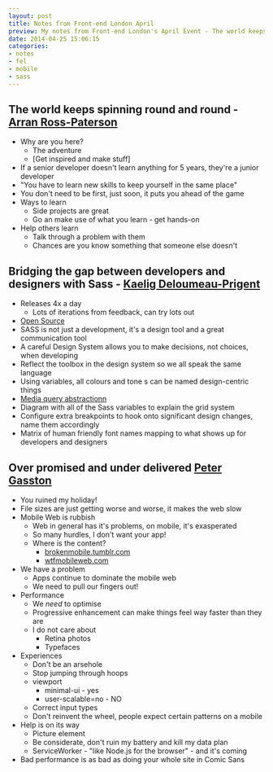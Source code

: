 ```yaml
---
layout: post
title: Notes from Front-end London April
preview: My notes from Front-end London's April Event - The world keeps spinning round and round from Arran Ross-Paterson, Bridging the gap between developers and designers with Sass from Kaelig Deloumeau-Prigent, and Over promised and under delivered from Peter Gasston.
date: 2014-04-25 15:06:15
categories:
- notes
- fel
- mobile
- sass
---
```


## The world keeps spinning round and round - [Arran Ross-Paterson](https://twitter.com/arranrp)

- Why are you here?
	- The adventure
	- [Get inspired and make stuff]
- If a senior developer doesn't learn anything for 5 years, they're a junior developer
- "You have to learn new skills to keep yourself in the same place"
- You don't need to be first, just soon, it puts you ahead of the game
- Ways to learn
	- Side projects are great
	- Go an make use of what you learn - get hands-on
- Help others learn
	- Talk through a problem with them
	- Chances are you know something that someone else doesn't

## Bridging the gap between developers and designers with Sass - [Kaelig Deloumeau-Prigent](https://twitter.com/kaelig)
- Releases 4x a day
	- Lots of iterations from feedback, can try lots out
- [Open Source](https://github.com/guardian/frontend)
- SASS is not just a development, it's a design tool and a great communication tool
- A careful Design System allows you to make decisions, not choices, when developing
- Reflect the toolbox in the design system so we all speak the same language
- Using variables, all colours and tone s can be named design-centric things
- [Media query abstractionn](https://github.com/guardian/sass-mq)
- Diagram with all of the Sass variables to explain the grid system
- Configure extra breakpoints to hook onto significant design changes, name them accordingly
- Matrix of human friendly font names mapping to what shows up for developers and designers

## Over promised and under delivered [Peter Gasston](@stopsatgreen)

- You ruined my holiday!
- File sizes are just getting worse and worse, it makes the web slow
- Mobile Web is rubbish
	- Web in general has it's problems, on mobile, it's exasperated
	- So many hurdles, I don't want your app!
	- Where is the content?
		- [brokenmobile.tumblr.com](http://brokenmobile.tumblr.com/)
		- [wtfmobileweb.com](http://wtfmobileweb.com/)
- We have a problem
	- Apps continue to dominate the mobile web
	- We need to pull our fingers out!
- Performance
	- We *need* to optimise
	- Progressive enhancement can make things feel way faster than they are
	- I do not care about
		- Retina photos
		- Typefaces
- Experiences
	- Don't be an arsehole
	- Stop jumping through hoops
	- viewport
		- minimal-ui - yes
		- user-scalable=no - NO
	- Correct input types
	- Don't reinvent the wheel, people expect certain patterns on a mobile
- Help is on its way
	- Picture element
	- Be considerate, don't ruin my battery and kill my data plan
	- ServiceWorker - "like Node.js for the browser" - and it's coming
- Bad performance is as bad as doing your whole site in Comic Sans
